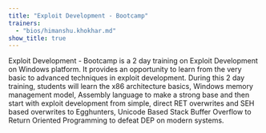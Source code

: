 ```yaml
---
title: "Exploit Development - Bootcamp"
trainers:
  - "bios/himanshu.khokhar.md"
show_title: true
---
```

Exploit Development - Bootcamp is a 2 day training on Exploit Development on Windows platform. It provides an opportunity to learn from the very basic to advanced techniques in exploit development. During this 2 day training, students will learn the x86 architecture basics, Windows memory management model, Assembly language to make a strong base and then start with exploit development from simple, direct RET overwrites and SEH based overwrites to Egghunters, Unicode Based Stack Buffer Overflow to Return Oriented Programming to defeat DEP on modern systems.